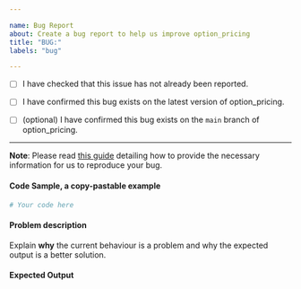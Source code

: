 ```yaml
---

name: Bug Report
about: Create a bug report to help us improve option_pricing
title: "BUG:"
labels: "bug"

---
```


- [ ] I have checked that this issue has not already been reported.

- [ ] I have confirmed this bug exists on the latest version of option_pricing.

- [ ] (optional) I have confirmed this bug exists on the `main` branch of option_pricing.

---

**Note**: Please read [this
guide](https://matthewrocklin.com/blog/work/2018/02/28/minimal-bug-reports) detailing
how to provide the necessary information for us to reproduce your bug.

#### Code Sample, a copy-pastable example

```python
# Your code here
```

#### Problem description

Explain **why** the current behaviour is a problem and why the expected output is a
better solution.

#### Expected Output
